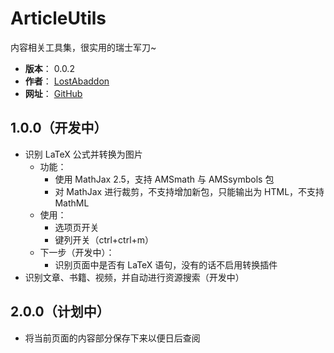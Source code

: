# ArticleUtils

内容相关工具集，很实用的瑞士军刀~

- **版本**： 0.0.2
- **作者**： [LostAbaddon](mailto:lostabaddon@gmail.com)
- **网址**： [GitHub](https://github.com/LostAbaddon/ArticleUtils)

## 1.0.0（开发中）

-	识别 LaTeX 公式并转换为图片
	+	功能：
		*	使用 MathJax 2.5，支持 AMSmath 与 AMSsymbols 包
		*	对 MathJax 进行裁剪，不支持增加新包，只能输出为 HTML，不支持 MathML
	+	使用：
		*	选项页开关
		*	键列开关（ctrl+ctrl+m）
	+	下一步（开发中）：
		*	识别页面中是否有 LaTeX 语句，没有的话不启用转换插件
-	识别文章、书籍、视频，并自动进行资源搜索（开发中）

## 2.0.0（计划中）

-	将当前页面的内容部分保存下来以便日后查阅